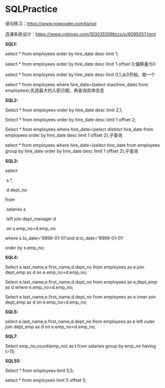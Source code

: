 # SQLPractice

语句练习：https://www.nowcoder.com/ta/sql

选课系统设计：https://www.cnblogs.com/1030351096zzz/p/6095057.html

**SQL1:**

select * from employees  order by hire_date desc limit 1;

select * from employees  order by hire_date desc limit 1 offset 0;偏移量为0

select * from employees  order by hire_date desc limit 0,1;从0开始，取一个

select * from employees where hire_date=(select max(hire_date) from employees);先选最大的入职日期，再查询具体信息

**SQL2:**

Select * from employees order by hire_date desc limit 2,1;

Select * from employees order by hire_date desc limit 1 offset 2;

Select * from employees where hire_date=(select distinct hire_date from employees order by hire_date desc limit 1 offset 2);子查询

select * from employees where hire_date=(select hire_date from employees group by hire_date order by hire_date desc limit 1 offset 2);子查询

**SQL3:**

select 

​    s.*,

​    d.dept_no 

from 

​    salaries s 

​    left join dept_manager d 

​      on s.emp_no=d.emp_no

where s.to_date='9999-01-01'and d.to_date='9999-01-01'

order by s.emp_no; 

**SQL4:**

Select e.last_name,e.first_name,d.dept_no from employees as e join dept_emp as d on e.emp_no=d.emp_no;

Select e.last_name,e.first_name,d.dept_no from employees as e,dept_emp as d where e.emp_no=d.emp_no;

Select e.last_name,e.first_name,d.dept_no from employees as e inner join dept_emp as d on e.emp_no=d.emp_no;

**SQL5:**

select e.last_name,e.first_name,d.dept_no from employees as e left outer join dept_emp as d on e.emp_no=d.emp_no;

**SQL7:**

Select emp_no,count(emp_no) as t from salaries group by emp_no having t>15;





**SQL55:**

Select * from employees limit 5,5;

select * from employees limit 5 offset 5;